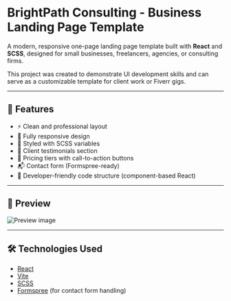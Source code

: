 # BrightPath Consulting - Business Landing Page Template

A modern, responsive one-page landing page template built with **React** and **SCSS**, designed for small businesses, freelancers, agencies, or consulting firms.

This project was created to demonstrate UI development skills and can serve as a customizable template for client work or Fiverr gigs.

---

## 🌟 Features

- ⚡ Clean and professional layout
- 📱 Fully responsive design
- 🎨 Styled with SCSS variables
- 💬 Client testimonials section
- 💼 Pricing tiers with call-to-action buttons
- 📬 Contact form (Formspree-ready)
- 🧠 Developer-friendly code structure (component-based React)

---

## 📸 Preview

![Preview image](https://github.com/user-attachments/assets/a6d54515-7597-477a-a31d-9caccad1980e)

---

## 🛠️ Technologies Used

- [React](https://react.dev/)
- [Vite](https://vitejs.dev/)
- [SCSS](https://sass-lang.com/)
- [Formspree](https://formspree.io/) (for contact form handling)
